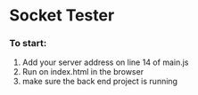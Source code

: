 # Socket Tester

### To start:

1. Add your server address on line 14 of main.js
2. Run on index.html in the browser
3. make sure the back end project is running
